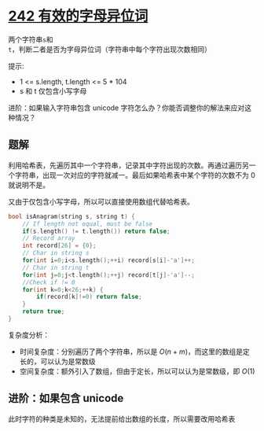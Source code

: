
# [242 有效的字母异位词](https://leetcode.cn/problems/valid-anagram/description/)

两个字符串`s`和`t`，判断二者是否为字母异位词（字符串中每个字符出现次数相同）

提示:
- 1 <= s.length, t.length <= 5 * 104
- s 和 t 仅包含小写字母

进阶：如果输入字符串包含 unicode 字符怎么办？你能否调整你的解法来应对这种情况？

## 题解

利用哈希表，先遍历其中一个字符串，记录其中字符出现的次数。再通过遍历另一个字符串，出现一次对应的字符就减一。最后如果哈希表中某个字符的次数不为 0 就说明不是。

又由于仅包含小写字母，所以可以直接使用数组代替哈希表。

```cpp
bool isAnagram(string s, string t) {
    // If length not equal, must be false
    if(s.length() != t.length()) return false;
    // Record array
    int record[26] = {0};
    // Char in string s
    for(int i=0;i<s.length();++i) record[s[i]-'a']++;
    // Char in string t
    for(int j=0;j<t.length();++j) record[t[j]-'a']--;
    //Check if != 0
    for(int k=0;k<26;++k) {
        if(record[k]!=0) return false;
    }
    return true;
}
```

复杂度分析：
- 时间复杂度：分别遍历了两个字符串，所以是 $O(n+m)$，而这里的数组是定长的，可以认为是常数级
- 空间复杂度：额外引入了数组，但由于定长，所以可以认为是常数级，即 $O(1)$

## 进阶：如果包含 unicode

此时字符的种类是未知的，无法提前给出数组的长度，所以需要改用哈希表



